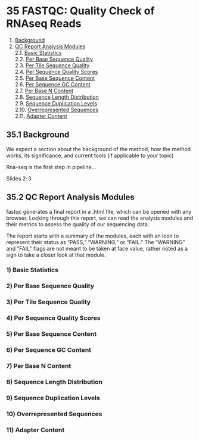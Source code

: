# 35 FASTQC: Quality Check of RNAseq Reads
1. [Background](#351)
2. [QC Report Analysis Modules](#352)<br>
	2.1. [Basic Statistics](#3521)<br>
	2.2. [Per Base Sequence Quality](#3522)<br>
	2.3. [Per Tile Sequence Quality](#3523)<br>
	2.4. [Per Sequence Quality Scores](#3524)<br>
	2.5. [Per Base Sequence Content](#3525)<br>
	2.6. [Per Sequence GC Content](#3526)<br>
	2.7. [Per Base N Content](#3527)<br>
	2.8. [Sequence Length Distribution](#3528)<br>
	2.9. [Sequence Duplication Levels](#3529)<br>
	2.10. [Overrepresented Sequences](#35210)<br>
	2.11. [Adapter Content](#35211)<br>

## 35.1 Background<a name="351"></a>

We expect a section about the background of the method, how the method works, its significance, and current tools (if applicable to your topic)

Rna-seq is the first step in pipeline…

Slides 2-3

## 35.2 QC Report Analysis Modules<a name="352"></a>
fastqc generates a final report in a .html file, which can be opened with any browser. Looking through this report, we can read the analysis modules and their metrics to assess the quality of our sequencing data.

The report starts with a summary of the modules, each with an icon to represent their status as “PASS,” “WARNING,” or “FAIL.” The “WARNING” and “FAIL” flags are not meant to be taken at face value, rather noted as a sign to take a closer look at that module.

### 1) Basic Statistics<a name="3521"></a>
### 2) Per Base Sequence Quality<a name="3522"></a>
### 3) Per Tile Sequence Quality<a name="3523"></a>
### 4) Per Sequence Quality Scores<a name="3524"></a>
### 5) Per Base Sequence Content<a name="3525"></a>
### 6) Per Sequence GC Content<a name="3526"></a>
### 7) Per Base N Content<a name="3527"></a>
### 8) Sequence Length Distribution<a name="3528"></a>


### 9) Sequence Duplication Levels<a name="3529"></a>
### 10) Overrepresented Sequences<a name="35210"></a>
### 11) Adapter Content<a name="35211"></a>
